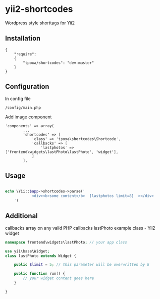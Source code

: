 yii2-shortcodes
===============

Wordpress style shorttags for Yii2

Installation
------------
```code
{
	"require": 
	{
  		"tpoxa/shortcodes": "dev-master"
	}
}
```
Configuration
-------------
In config file
```code
/config/main.php
```
Add image component
```code
'components' => array(
        ...
        'shortcodes' => [
            'class' => 'tpoxa\shortcodes\Shortcode',
            'callbacks' => [
                'lastphotos' => ['frontend\widgets\lastPhoto\lastPhoto', 'widget'],
            ]
        ],
```
Usage
-----
```php

echo \Yii::$app->shortcodes->parse('
            <div><b>some content</b>  [lastphotos limit=8]  ></div>
    ')

```

Additional
----
callbacks array on any valid PHP callbacks
lastPhoto example class - Yii2 widget

```php
namespace frontend\widgets\lastPhoto; // your app class

use yii\base\Widget;
class lastPhoto extends Widget {

    public $limit = 5; // this parameter will be overwritten by 8 

    public function run() {
        // your widget content goes here
    }

}
```
